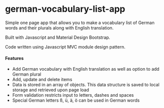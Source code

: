# german-vocabulary-list-app

Simple one page app that allows you to make a vocabulary list of German words and their plurals along with English translation.

Built with Javascript and Material Design Bootstrap.

Code written using Javascript MVC module design pattern.

<h4>Features</h4>

<ul>
<li>Add German vocabulary with English translation as well as option to add German plural</li>
<li>Add, update and delete items</li>
<li>Data is stored in an array of objects. This data structure is saved to local storage and retrieved upon page load</li>
<li>Form validation restricts input to letters, dashes and spaces</li>
<li>Special German letters ß, ü, ä, ö can be used in German words</li>
</ul>
